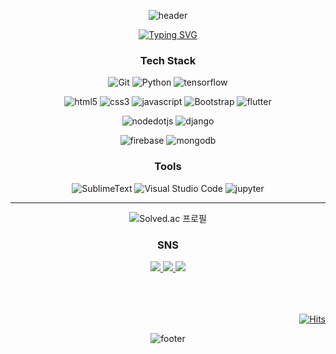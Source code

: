 <div align="center">
  
![header](https://capsule-render.vercel.app/api?type=Waving&color=0066e1&height=100)

[![Typing SVG](https://readme-typing-svg.demolab.com?font=Alkatra&weight=500&size=45&duration=6000&pause=3&color=0066e1&center=true&vCenter=false&multiline=true&repeat=true&width=1000&height=100&lines=6eom9eun's%20GitHub!%20👋)](https://git.io/typing-svg)

<h3>Tech Stack</h3>
<!-- https://simpleicons.org/ -->

![Git](https://img.shields.io/badge/Git-F05032.svg?&style=for-the-badge&logo=Git&logoColor=white)
![Python](https://img.shields.io/badge/Python-3776AB.svg?&style=for-the-badge&logo=Python&logoColor=white)
![tensorflow](https://img.shields.io/badge/tensorflow-FF6F00.svg?&style=for-the-badge&logo=tensorflow&logoColor=white)

![html5](https://img.shields.io/badge/html5-E34F26.svg?&style=for-the-badge&logo=html5&logoColor=white)
![css3](https://img.shields.io/badge/css3-1572B6.svg?&style=for-the-badge&logo=css3&logoColor=white)
![javascript](https://img.shields.io/badge/javascript-F7DF1E.svg?&style=for-the-badge&logo=javascript&logoColor=black)
![Bootstrap](https://img.shields.io/badge/Bootstrap-7952B3.svg?&style=for-the-badge&logo=Bootstrap&logoColor=white)
![flutter](https://img.shields.io/badge/flutter-02569B.svg?&style=for-the-badge&logo=flutter&logoColor=white)

![nodedotjs](https://img.shields.io/badge/nodedotjs-339933.svg?&style=for-the-badge&logo=nodedotjs&logoColor=white)
![django](https://img.shields.io/badge/django-092E20.svg?&style=for-the-badge&logo=django&logoColor=white)

![firebase](https://img.shields.io/badge/firebase-FFCA28.svg?&style=for-the-badge&logo=firebase&logoColor=black)
![mongodb](https://img.shields.io/badge/mongodb-47A248.svg?&style=for-the-badge&logo=mongodb&logoColor=white)

<h3>Tools</h3>

![SublimeText](https://img.shields.io/badge/SublimeText-FF9800.svg?&style=for-the-badge&logo=SublimeText&logoColor=white)
![Visual Studio Code](https://img.shields.io/badge/Visual%20Studio%20Code-007ACC.svg?&style=for-the-badge&logo=Visual%20Studio%20Code&logoColor=white)
![jupyter](https://img.shields.io/badge/jupyter-F37626.svg?&style=for-the-badge&logo=jupyter&logoColor=white)

---

![Solved.ac 프로필](http://mazassumnida.wtf/api/v2/generate_badge?boj=ggoon98)

<h3>SNS</h3>
<a href="https://velog.io/@6eom9eun" target="_blank"><img src="https://img.shields.io/badge/velog-20C997?style=for-the-badge&logo=velog&logoColor=white">
<a href="https://www.instagram.com/6eom9eun/" target="_blank"><img src="https://img.shields.io/badge/instagram-E4405F?style=for-the-badge&logo=instagram&logoColor=white"/>
<a href="mailto:ggoon98@gmail.com" target="_blank"><img src="https://img.shields.io/badge/Gmail-EA4335?style=for-the-badge&logo=gmail&logoColor=white"/>


<div align="right">
<br><br><br>
  
[![Hits](https://hits.seeyoufarm.com/api/count/incr/badge.svg?url=https%3A%2F%2Fgithub.com%2F6eom9eun&count_bg=%230066E1&title_bg=%23303030&icon=github.svg&icon_color=%23FFFFFF&title=GITHUB&edge_flat=false)](https://github.com/6eom9eun)
</div>



![footer](https://capsule-render.vercel.app/api?type=Waving&color=0066e1&height=100&section=footer)
